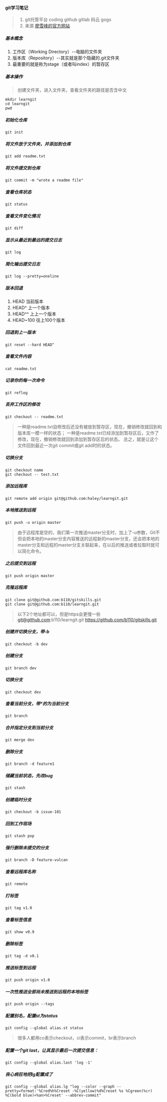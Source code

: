 #### git学习笔记
>1. git托管平台
coding  github gitlab 码云 gogs
>2. 来源 [廖雪峰的官方网站](https://www.liaoxuefeng.com/wiki/0013739516305929606dd18361248578c67b8067c8c017b000)
##### 基本概念
1. 工作区（Working Directory）--电脑的文件夹
1. 版本库（Repository）--其实就是那个隐藏的.git文件夹
1. 最重要的就是称为stage（或者叫index）的暂存区

##### 基本操作
>创建文件夹，进入文件夹，查看文件夹的路径是否含中文
```
mkdir learngit
cd learngit
pwd
```
##### 初始化仓库
```
git init
```
##### 将文件放于文件夹，并添加到仓库
```
git add readme.txt
```

##### 将文件提交到仓库
```
git commit -m "wrote a readme file"
```

##### 查看仓库状态
```
git status
```
##### 查看文件变化情况
```
git diff
```
##### 显示从最近到最远的提交日志
```
git log
```
##### 简化输出提交日志
```
git log --pretty=oneline
```

##### 版本回退
1. HEAD 当前版本
1. HEAD^ 上一个版本
1. HEAD^^ 上上一个版本
1. HEAD~100 往上100个版本

##### 回退到上一版本
```
git reset --hard HEAD^
```
##### 查看文件内容
```
cat readme.txt
```
##### 记录你的每一次命令
```
git reflog
```
##### 丢弃工作区的修改
```
git checkout -- readme.txt
```
>一种是readme.txt自修改后还没有被放到暂存区，现在，撤销修改就回到和版本库一模一样的状态；
一种是readme.txt已经添加到暂存区后，又作了修改，现在，撤销修改就回到添加到暂存区后的状态。
总之，就是让这个文件回到最近一次git commit或git add时的状态。

##### 切换分支
```
git checkout name
git checkout -- test.txt
```
##### 添加远程库
```
git remote add origin git@github.com:haley/learngit.git
```
##### 本地推送到远程
```
git push -u origin master
```
>由于远程库是空的，我们第一次推送master分支时，加上了-u参数，Git不但会把本地的master分支内容推送的远程新的master分支，还会把本地的master分支和远程的master分支关联起来，在以后的推送或者拉取时就可以简化命令。

##### 之后提交到远程
```
git push origin master
```
##### 克隆远程库
```
git clone git@github.com:b110/gitskills.git
git clone git@github.com:b110/learngit.git
```
>以下2个地址都可以，但是https会更慢一些
git@github.com:b110/learngit.git
https://github.com/b110/gitskills.git

##### 创建并切换分支，带-b
```
git checkout -b dev
```
##### 创建分支
```
git branch dev
```
##### 切换分支
```
git checkout dev
```
##### 查看当前分支，带*的为当前分支
```
git branch
```

##### 合并指定分支到当前分支
```
git merge dev
```

##### 删除分支
```
git branch -d feature1
```

##### 储藏当前状态，先改bug
```
git stash
```

##### 创建临时分支
```
git checkout -b issue-101
```

##### 回到工作现场
```
git stash pop
```

##### 强行删除未提交的分支
```
git branch -D feature-vulcan
```

##### 查看远程库名称
```
git remote
```

##### 打标签
```
git tag v1.0
```

##### 查看标签信息
```
git show v0.9
```

##### 删除标签
```
git tag -d v0.1
```

##### 推送标签到远程
```
git push origin v1.0
```

##### 一次性推送全部尚未推送到远程的本地标签
```
git push origin --tags
```

##### 配置别名，配置st为status
```
git config --global alias.st status
```
>很多人都用co表示checkout，ci表示commit，br表示branch

##### 配置一个git last，让其显示最后一次提交信息：
```
git config --global alias.last 'log -1'
```
##### 丧心病狂地把lg配置成了
```
git config --global alias.lg "log --color --graph --pretty=format:'%Cred%h%Creset -%C(yellow)%d%Creset %s %Cgreen(%cr) %C(bold blue)<%an>%Creset' --abbrev-commit"
```